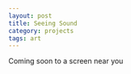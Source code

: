 ```yaml
---
layout: post
title: Seeing Sound
category: projects
tags: art
---
```


Coming soon to a screen near you